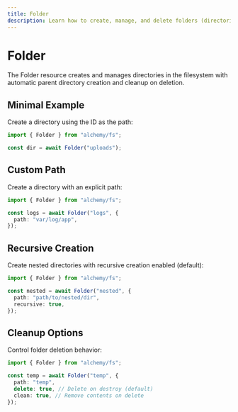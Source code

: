 ```yaml
---
title: Folder
description: Learn how to create, manage, and delete folders (directories) using Alchemy's FS (File System) provider.
---
```


# Folder

The Folder resource creates and manages directories in the filesystem with automatic parent directory creation and cleanup on deletion.

## Minimal Example

Create a directory using the ID as the path:

```ts
import { Folder } from "alchemy/fs";

const dir = await Folder("uploads");
```

## Custom Path

Create a directory with an explicit path:

```ts
import { Folder } from "alchemy/fs";

const logs = await Folder("logs", {
  path: "var/log/app",
});
```

## Recursive Creation

Create nested directories with recursive creation enabled (default):

```ts
import { Folder } from "alchemy/fs";

const nested = await Folder("nested", {
  path: "path/to/nested/dir",
  recursive: true,
});
```

## Cleanup Options

Control folder deletion behavior:

```ts
import { Folder } from "alchemy/fs";

const temp = await Folder("temp", {
  path: "temp",
  delete: true, // Delete on destroy (default)
  clean: true, // Remove contents on delete
});
```
